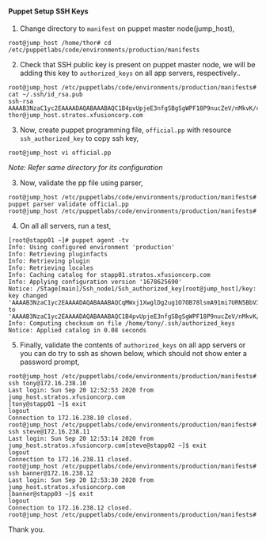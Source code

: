 #### Puppet Setup SSH Keys

1. Change directory to `manifest` on puppet master node(jump_host),

```
root@jump_host /home/thor# cd /etc/puppetlabs/code/environments/production/manifests
```

2. Check that SSH public key is present on puppet master node, we will be adding this key to `authorized_keys` on all app servers, respectively..

```
root@jump_host /etc/puppetlabs/code/environments/production/manifests# cat ~/.ssh/id_rsa.pub
ssh-rsa AAAAB3NzaC1yc2EAAAADAQABAAABAQC1B4pvUpjeE3nfgSBgSgWPF18P9nucZeV/nMkvK/cP1rnrlIE/jgySDjr2Z1h9d8xEKlmhq8BuLuSo3Ytslv416fjh0riK9mAARtKoN0ERUsKhezDeK7CIygPxYG/thu1XX2zITbfIBV+CYSjOfELk2cYd3r5kY9kQL5JkDPyPDwxT6xKlvz5JXEFpw8bwPN2DMeP0tEP2WodJGyVOGPq2VXL/UJDveSQKDWJc5ecPfryeJxPwce9iJJRr3/ScBgQKCcSxh4OAKUlGnoV2ligZ7F+DC/02VTRYt1o3jRPdSbZ+6FvVKZdfEqEFfA5tsOausG7jjr2O3yBBWVmWSerL thor@jump_host.stratos.xfusioncorp.com
```

3. Now, create puppet programming file, `official.pp` with resource  `ssh_authorized_key` to copy ssh key,

```
root@jump_host vi official.pp
```
*Note: Refer same directory for its configuration*

3. Now, validate the pp file using parser,

```
root@jump_host /etc/puppetlabs/code/environments/production/manifests# puppet parser validate official.pp
root@jump_host /etc/puppetlabs/code/environments/production/manifests#
```

4. On all all servers, run a test,

```
[root@stapp01 ~]# puppet agent -tv
Info: Using configured environment 'production'
Info: Retrieving pluginfacts
Info: Retrieving plugin
Info: Retrieving locales
Info: Caching catalog for stapp01.stratos.xfusioncorp.com
Info: Applying configuration version '1678625690'
Notice: /Stage[main]/Ssh_node1/Ssh_authorized_key[root@jump_host]/key: key changed 'AAAAB3NzaC1yc2EAAAADAQABAAABAQCqMWxj1XwglDg2ug1O7OB78lsmA91mi7URN5BbV3x4RYR/iEr0rdw32/Jx4iFwevyyXeoIQfbmzMgRFDeav8S4Nby/LPHpYC8bBWJ3kNKU+ROONgMp6d5xjswNLz52TEeNY/FBSTiJJjjHAaFDLxerc8ROpWeNAOH2BaySqtZu502hGKcb+1YLvAuoElsWf8Z5g3qTjcGCvWfmU2r1dN+iRPB0yxU1sws0dBFONGZHJPs+HfQzdBG11XoSOEUcgnqqd1wEx9y0n+NuPo9oD3W6kyUu6rN5b9SHHE+eOkdYpqLDxlNX9rR6mf7AzguSToZS4XzJPCf7eJrpzRiplyXH' to 'AAAAB3NzaC1yc2EAAAADAQABAAABAQC1B4pvUpjeE3nfgSBgSgWPF18P9nucZeV/nMkvK/cP1rnrlIE/jgySDjr2Z1h9d8xEKlmhq8BuLuSo3Ytslv416fjh0riK9mAARtKoN0ERUsKhezDeK7CIygPxYG/thu1XX2zITbfIBV+CYSjOfELk2cYd3r5kY9kQL5JkDPyPDwxT6xKlvz5JXEFpw8bwPN2DMeP0tEP2WodJGyVOGPq2VXL/UJDveSQKDWJc5ecPfryeJxPwce9iJJRr3/ScBgQKCcSxh4OAKUlGnoV2ligZ7F+DC/02VTRYt1o3jRPdSbZ+6FvVKZdfEqEFfA5tsOausG7jjr2O3yBBWVmWSerL'
Info: Computing checksum on file /home/tony/.ssh/authorized_keys
Notice: Applied catalog in 0.08 seconds
```

5. Finally, validate the contents of `authorized_keys` on all app servers or you can do try to ssh as shown below, which should not show enter a password prompt,

```
root@jump_host /etc/puppetlabs/code/environments/production/manifests# ssh tony@172.16.238.10
Last login: Sun Sep 20 12:52:53 2020 from jump_host.stratos.xfusioncorp.com
[tony@stapp01 ~]$ exit
logout
Connection to 172.16.238.10 closed.
root@jump_host /etc/puppetlabs/code/environments/production/manifests# ssh steve@172.16.238.11
Last login: Sun Sep 20 12:53:14 2020 from jump_host.stratos.xfusioncorp.com[steve@stapp02 ~]$ exit
logout
Connection to 172.16.238.11 closed.
root@jump_host /etc/puppetlabs/code/environments/production/manifests# ssh banner@172.16.238.12
Last login: Sun Sep 20 12:53:30 2020 from jump_host.stratos.xfusioncorp.com
[banner@stapp03 ~]$ exit
logout
Connection to 172.16.238.12 closed.
root@jump_host /etc/puppetlabs/code/environments/production/manifests#
```

Thank you.
